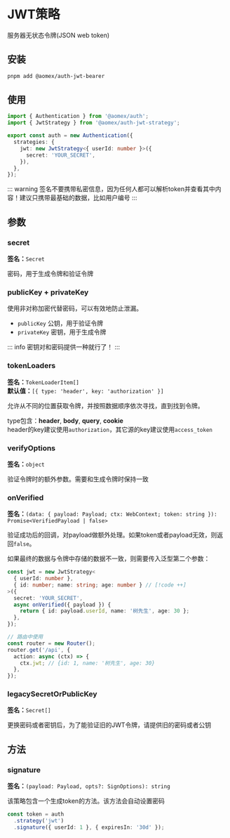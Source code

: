 # JWT策略

服务器无状态令牌(JSON web token)

## 安装

```bash
pnpm add @aomex/auth-jwt-bearer
```

## 使用

```typescript
import { Authentication } from '@aomex/auth';
import { JwtStrategy } from '@aomex/auth-jwt-strategy';

export const auth = new Authentication({
  strategies: {
    jwt: new JwtStrategy<{ userId: number }>({
      secret: 'YOUR_SECRET',
    }),
  },
});
```

::: warning
签名不要携带私密信息，因为任何人都可以解析token并查看其中内容！建议只携带最基础的数据，比如用户编号
:::

## 参数

### secret

**签名：**`Secret`

密码，用于生成令牌和验证令牌

### publicKey + privateKey

使用非对称加密代替密码，可以有效地防止泄漏。

- `publicKey` 公钥，用于验证令牌
- `privateKey` 密钥，用于生成令牌

::: info
密钥对和密码提供一种就行了！
:::

### tokenLoaders

**签名：**`TokenLoaderItem[]`<br>
**默认值：**`[{ type: 'header', key: 'authorization' }]`

允许从不同的位置获取令牌，并按照数据顺序依次寻找，直到找到令牌。

type包含：**header**, **body**, **query**, **cookie**<br>
header的key建议使用`authorization`，其它源的key建议使用`access_token`

### verifyOptions

**签名：**`object`

验证令牌时的额外参数。需要和生成令牌时保持一致

### onVerified

**签名：**`(data: { payload: Payload; ctx: WebContext; token: string }): Promise<VerifiedPayload | false>`

验证成功后的回调，对payload做额外处理。如果token或者payload无效，则返回`false`。

如果最终的数据与令牌中存储的数据不一致，则需要传入泛型第二个参数：

```typescript
const jwt = new JwtStrategy<
  { userId: number },
  { id: number; name: string; age: number } // [!code ++]
>({
  secret: 'YOUR_SECRET',
  async onVerified({ payload }) {
    return { id: payload.userId, name: '树先生', age: 30 };
  },
});

// 路由中使用
const router = new Router();
router.get('/api', {
  action: async (ctx) => {
    ctx.jwt; // {id: 1, name: '树先生', age: 30}
  },
});
```

### legacySecretOrPublicKey

**签名：**`Secret[]`

更换密码或者密钥后，为了能验证旧的JWT令牌，请提供旧的密码或者公钥

## 方法

### signature

**签名：**`(payload: Payload, opts?: SignOptions): string`

该策略包含一个生成token的方法。该方法会自动设置密码

```typescript
const token = auth
  .strategy('jwt')
  .signature({ userId: 1 }, { expiresIn: '30d' });
```
